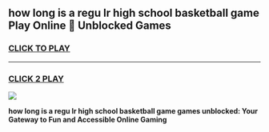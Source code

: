 
## how long is a regu lr high school basketball game Play Online 👋 Unblocked Games
<h3>
<a href="https://news.freeplayer.one?title=how_long_is_a_regu_lr_high_school_basketball_game&ref=17GH">CLICK TO PLAY</a></h3>
<hr>

<h3>
<a href="https://news.freeplayer.one?title=how_long_is_a_regu_lr_high_school_basketball_game&ref=17GH">CLICK 2 PLAY</a>
  
</h3>

<a href="https://news.freeplayer.one?title=how_long_is_a_regu_lr_high_school_basketball_game&ref=17GH/"><img src="https://clearcache.store/games.png"></a>


**how long is a regu lr high school basketball game games unblocked: Your Gateway to Fun and Accessible Online Gaming**

